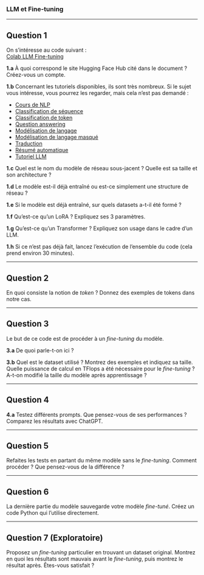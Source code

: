 ### LLM et Fine-tuning

---

## Question 1

On s’intéresse au code suivant :  
[Colab LLM Fine-tuning](https://colab.research.google.com/drive/1wvhDmAnTGQE4YvCS123xw8twFPNMEfaf)

**1.a** À quoi correspond le site Hugging Face Hub cité dans le document ? Créez-vous un compte.

**1.b** Concernant les tutoriels disponibles, ils sont très nombreux. Si le sujet vous intéresse, vous pourrez les regarder, mais cela n’est pas demandé :
- [Cours de NLP](https://huggingface.co/learn/nlp-course/)
- [Classification de séquence](https://huggingface.co/docs/transformers/tasks/sequence_classification)
- [Classification de token](https://huggingface.co/docs/transformers/tasks/token_classification)
- [Question answering](https://huggingface.co/docs/transformers/tasks/question_answering)
- [Modélisation de langage](https://huggingface.co/docs/transformers/tasks/language_modeling)
- [Modélisation de langage masqué](https://huggingface.co/docs/transformers/tasks/masked_language_modeling)
- [Traduction](https://huggingface.co/docs/transformers/tasks/translation)
- [Résumé automatique](https://huggingface.co/docs/transformers/tasks/summarization)
- [Tutoriel LLM](https://huggingface.co/docs/transformers/llm_tutorial)

**1.c** Quel est le nom du modèle de réseau sous-jacent ? Quelle est sa taille et son architecture ?

**1.d** Le modèle est-il déjà entraîné ou est-ce simplement une structure de réseau ?

**1.e** Si le modèle est déjà entraîné, sur quels datasets a-t-il été formé ?

**1.f** Qu’est-ce qu’un LoRA ? Expliquez ses 3 paramètres.

**1.g** Qu’est-ce qu’un Transformer ? Expliquez son usage dans le cadre d’un LLM.

**1.h** Si ce n’est pas déjà fait, lancez l’exécution de l’ensemble du code (cela prend environ 30 minutes).

---

## Question 2

En quoi consiste la notion de *token* ? Donnez des exemples de tokens dans notre cas.

---

## Question 3

Le but de ce code est de procéder à un *fine-tuning* du modèle.

**3.a** De quoi parle-t-on ici ?

**3.b** Quel est le dataset utilisé ? Montrez des exemples et indiquez sa taille. Quelle puissance de calcul en TFlops a été nécessaire pour le *fine-tuning* ? A-t-on modifié la taille du modèle après apprentissage ?

---

## Question 4

**4.a** Testez différents prompts. Que pensez-vous de ses performances ? Comparez les résultats avec ChatGPT.

---

## Question 5

Refaites les tests en partant du même modèle sans le *fine-tuning*. Comment procéder ? Que pensez-vous de la différence ?

---

## Question 6

La dernière partie du modèle sauvegarde votre modèle *fine-tuné*. Créez un code Python qui l’utilise directement.

---

## Question 7 (Exploratoire)

Proposez un *fine-tuning* particulier en trouvant un dataset original. Montrez en quoi les résultats sont mauvais avant le *fine-tuning*, puis montrez le résultat après. Êtes-vous satisfait ?
